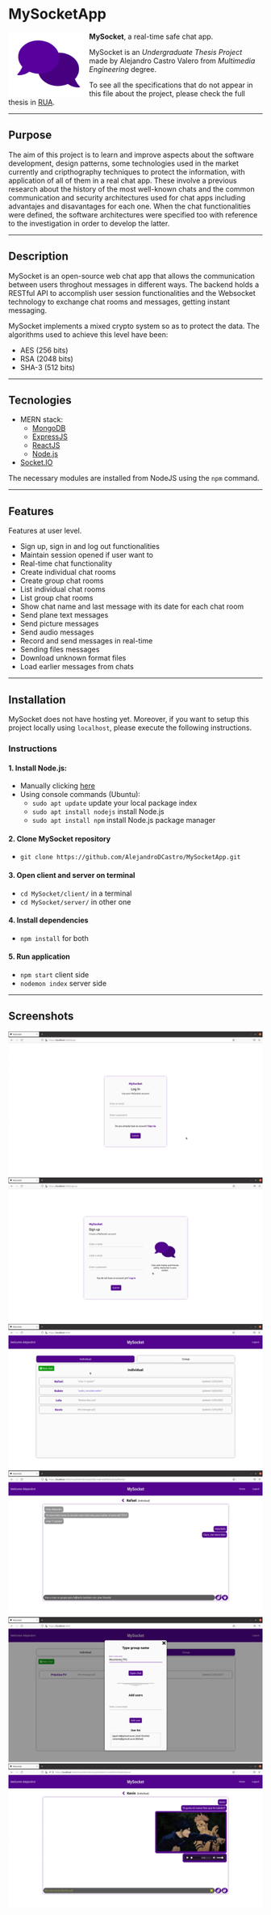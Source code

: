 # MySocketApp
<img src="https://github.com/AlejandroDCastro/MySocketApp/blob/main/pics/talk.png" alt="Picture 1" width="160" align="left">

**MySocket**, a real-time safe chat app.

MySocket is an *Undergraduate Thesis Project* made by Alejandro Castro Valero from *Multimedia Engineering* degree.

To see all the specifications that do not appear in this file about the project, please check the full thesis in [RUA](http://rua.ua.es/dspace/handle/10045/36932).

***

## Purpose
The aim of this project is to learn and improve aspects about the software development, design patterns, some technologies used in the market currently and cripthography techniques to protect the information, with application of all of them in a real chat app. These involve a previous research about the history of the most well-known chats and the common communication and security architectures used for chat apps including advantajes and disavantages for each one. When the chat functionalities were defined, the software architectures were specified too with reference to the investigation in order to develop the latter.

***

## Description
MySocket is an open-source web chat app that allows the communication between users throghout messages in different ways. The backend holds a RESTful API to accomplish user session functionalities and the Websocket technology to exchange chat rooms and messages, getting instant messaging.

MySocket implements a mixed crypto system so as to protect the data. The algorithms used to achieve this level have been:
* AES (256 bits)
* RSA (2048 bits)
* SHA-3 (512 bits)

***

## Tecnologies
* MERN stack:
  * [MongoDB](https://www.mongodb.com/)
  * [ExpressJS](http://expressjs.com/)
  * [ReactJS](https://reactjs.org/)
  * [Node.js](https://nodejs.org/en/)
* [Socket.IO](https://socket.io/)

The necessary modules are installed from NodeJS using the `npm` command.

***

## Features
Features at user level.
* Sign up, sign in and log out functionalities
* Maintain session opened if user want to
* Real-time chat functionality
* Create individual chat rooms
* Create group chat rooms
* List individual chat rooms
* List group chat rooms
* Show chat name and last message with its date for each chat room
* Send plane text messages
* Send picture messages
* Send audio messages
* Record and send messages in real-time
* Sending files messages
* Download unknown format files
* Load earlier messages from chats

***

## Installation
MySocket does not have hosting yet. Moreover, if you want to setup this project locally using `localhost`, please execute the following instructions.
### Instructions
#### 1. Install Node.js:
* Manually clicking [here](https://nodejs.org/en/download/)
* Using console commands (Ubuntu):
  * `sudo apt update` update your local package index
  * `sudo apt install nodejs` install Node.js
  * `sudo apt install npm` install Node.js package manager
#### 2. Clone MySocket repository
* `git clone https://github.com/AlejandroDCastro/MySocketApp.git`
#### 3. Open client and server on terminal
* `cd MySocket/client/` in a terminal
* `cd MySocket/server/` in other one
#### 4. Install dependencies
* `npm install` for both
#### 5. Run application
* `npm start` client side
* `nodemon index` server side

***

## Screenshots

<img src="https://github.com/AlejandroDCastro/MySocketApp/blob/main/pics/pic1.png" alt="Picture 1">
<br>
<img src="https://github.com/AlejandroDCastro/MySocketApp/blob/main/pics/pic2.png" alt="Picture 2">
<br>
<img src="https://github.com/AlejandroDCastro/MySocketApp/blob/main/pics/pic3.png" alt="Picture 3">
<br>
<img src="https://github.com/AlejandroDCastro/MySocketApp/blob/main/pics/pic4.png" alt="Picture 4">
<br>
<img src="https://github.com/AlejandroDCastro/MySocketApp/blob/main/pics/pic5.png" alt="Picture 5">
<br>
<img src="https://github.com/AlejandroDCastro/MySocketApp/blob/main/pics/pic6.png" alt="Picture 6">
